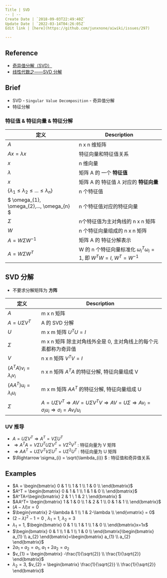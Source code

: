 ```yaml
---
Title | SVD
-- | --
Create Date | `2018-09-03T22:49:40Z`
Update Date | `2022-03-14T04:26:05Z`
Edit link | [here](https://github.com/junxnone/aiwiki/issues/297)

---
```

## Reference
- [奇异值分解（SVD）](https://zhuanlan.zhihu.com/p/29846048)
- [线性代数之——SVD 分解](https://zhuanlan.zhihu.com/p/93474729)

## Brief
- SVD - `Singular Value Decomposition` - 奇异值分解
- 特征分解

### 特征值 & 特征向量 & 特征分解

定义 | Description
-- | --
$A$ | n x n 维矩阵
$Ax = \lambda x$ | 特征向量和特征值关系
$x$ | n 维向量
$\lambda$ | 矩阵 A 的 一个 **特征值**
$x$ | 矩阵 A 的 特征值 $\lambda$ 对应的 **特征向量**
$\left\{ \lambda_{1} \leq  \lambda_{2} \leq ... \leq  \lambda_{n} \right\}$ | n 个特征值
$ \omega_{1},   \omega_{2},...,  \omega_{n}  $ | n 个特征值对应的特征向量
$\Sigma$ | n个特征值为主对角线的 n x n 矩阵
$W$ | n 个特征向量组成的 n x n 矩阵
$A = W\Sigma W^{-1}$ | 矩阵 A 的 特征分解表示
$A = W\Sigma W^{T}$ | W 的 n 个特征向量标准化 $\omega_{i}^T\omega_{i}=1$, 即 $W^TW =I$, $W^T=W^{-1}$


## SVD 分解
- 不要求分解矩阵为 **方阵**


定义 | Description
-- | --
$A$ | m x n 矩阵
$A=U\Sigma V^T$ | A 的 SVD 分解
$U$ |  m x m 矩阵 $U^TU=I$
$\Sigma$ | m x n 矩阵 除主对角线外全是 0, 主对角线上的每个元素都称为奇异值
$V$ | n x n 矩阵 $V^TV=I$
$(A^TA)v_{i}=\lambda_{i}v_{i}$ | n x n 矩阵 $A^TA$ 的特征分解, 特征向量组成 V
$(AA^T)u_{i}=\lambda_{i}u_{i}$ | m x m 矩阵 $AA^T$ 的特征分解, 特征向量组成 U
$\Sigma$ | $A=U\Sigma V^T  \Rightarrow  AV=U\Sigma V^TV \Rightarrow  AV=U\Sigma \Rightarrow  Av_{i} = \sigma_{i}u_{i} \Rightarrow  \sigma_{i} = Av_{i}/u_{i}$


### UV 推导

- $A=U\Sigma V^T \Rightarrow A^T=V\Sigma U^T$  
- $\Rightarrow A^TA = V\Sigma U^T U \Sigma V^T = V\Sigma^2V^T$  : 特征向量为 V 矩阵
- $\Rightarrow AA^T= U\Sigma V^T V\Sigma U^T = U\Sigma^2 U^T$  : 特征向量为 U 矩阵  
- $\Rightarrow \sigma_{i} = \sqrt{\lambda_{i}} $  : 特征值和奇异值关系

## Examples

- $A = \begin{bmatrix}  0 & 1 \\  1 & 1 \\  1 & 0 \\ \end{bmatrix}$  
- $A^T = \begin{bmatrix} 0 & 1 & 1 \\ 1 & 1 & 0 \\ \end{bmatrix}$
- $A^TA=\begin{bmatrix} 2 & 1 \\ 1 & 2 \\ \end{bmatrix} $
- $AA^T= \begin{bmatrix} 1 & 1 & 0 \\ 1 & 2 & 1 \\ 0 & 1 & 1 \\ \end{bmatrix}$
- $(A-\lambda I)x=0$
- $\begin{vmatrix} 2-\lambda & 1 \\ 1 & 2-\lambda \\ \end{vmatrix} = 0$
- $(2-\lambda)^2 - 1=0$ , $\lambda_{1}=1$, $\lambda_{2}=3$
- $\lambda_{1}=1$, $\begin{bmatrix}  0 & 1 \\  1 & 1 \\  1 & 0 \\ \end{bmatrix}x=1x$
- $\begin{bmatrix}  0 & 1 \\  1 & 1 \\  1 & 0 \\ \end{bmatrix}\begin{bmatrix} a_{1} \\ a_{2} \end{bmatrix}=\begin{bmatrix} a_{1} \\ a_{2} \end{bmatrix}$
- $2a_{1} + a_{2} = a_{1}$, $a_{1} + 2a_{2} = a_{2}$
- $v_{1} = \begin{bmatrix} -\frac{1}{\sqrt{2}} \\ \frac{1}{\sqrt{2}} \end{bmatrix}$
- $\lambda_{2}=3$, $v_{2} = \begin{bmatrix} \frac{1}{\sqrt{2}} \\ \frac{1}{\sqrt{2}} \end{bmatrix}$

